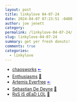```yaml
---
layout: post
title: linkylove 04-07-24
date: 2024-04-07 07:23:51 -0400
author: joe jenett
category: 
permalink: /linkylove-04-07-24/
slug: linkylove-04-07-24
summary: get yer fresh donuts!
comments: true
categories:
  - linkylove
---
```

<ul class="linkylove">
	<li><a title="adastra aka Marie" href="https://chaosworks.org/">chaosworks</a>  <a title="source" href="https://personalsit.es/"><span style="color:blue;">🠤</span></a></li>
	<li><a title="Christopher Curtis" href="https://www.curtisfamily.org.uk/">Enthusiasms</a> <a href="https://pinboard.in/u:ramblinggit">📌</a></li>
	<li><a title="Artemis Everfree" href="https://artemis.sh/">Artemis Everfree</a>  <a title="source" href="https://discourse.32bit.cafe/"><span style="color:blue;">🠤</span></a></li>
	<li><a title="Sebastian De Deyne" href="https://sebastiandedeyne.com/">Sebastian De Deyne</a> <a href="https://pinboard.in/u:raygrasso">📌</a></li>
	<li><a title="feeds in your neighbourhood" href="https://rss-is-dead.lol/">RsS iS dEaD LOL</a> <a href="https://pinboard.in/u:garrettc">📌</a></li>
</ul>

<a href="https://brid.gy/publish/mastodon"></a>